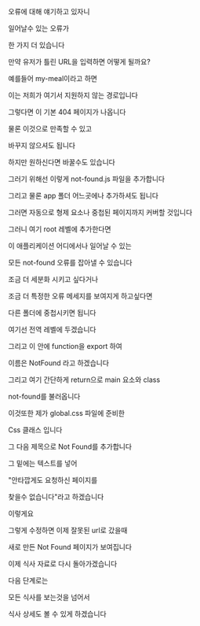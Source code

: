 오류에 대해 얘기하고 있자니

일어날수 있는 오류가

한 가지 더 있습니다

만약 유저가 틀린 URL을 입력하면 어떻게 될까요?

예를들어 my-meal이라고 하면

이는 저희가 여기서 지원하지 않는 경로입니다

그렇다면 이 기본 404 페이지가 나옵니다

물론 이것으로 만족할 수 있고

바꾸지 않으셔도 됩니다

하지만 원하신다면 바꿀수도 있습니다

그러기 위해선 이렇게 not-found.js 파일을 추가합니다

그리고 물론 app 폴더 어느곳에나 추가하셔도 됩니다

그러면 자동으로 형제 요소나 중첩된 페이지까지 커버할 것입니다

그러니 여기 root 레벨에 추가한다면

이 애플리케이션 어디에서나 일어날 수 있는

모든 not-found 오류를 잡아낼 수 있습니다

조금 더 세분화 시키고 싶다거나

조금 더 특정한 오류 메세지를 보여지게 하고싶다면

다른 폴더에 중첩시키면 됩니다

여기선 전역 레벨에 두겠습니다

그리고 이 안에 function을 export 하여

이름은 NotFound 라고 하겠습니다

그리고 여기 간단하게 return으로 main 요소와 class

not-found를 불러옵니다

이것또한 제가 global.css 파일에 준비한

Css 클래스 입니다

그 다음 제목으로 Not Found를 추가합니다

그 밑에는 텍스트를 넣어

"안타깝게도 요청하신 페이지를

찾을수 없습니다"라고 하겠습니다

이렇게요

그렇게 수정하면 이제 잘못된 url로 갔을때

새로 만든 Not Found 페이지가 보여집니다

이제 식사 자료로 다시 돌아가겠습니다

다음 단계로는

모든 식사를 보는것을 넘어서

식사 상세도 볼 수 있게 하겠습니다

